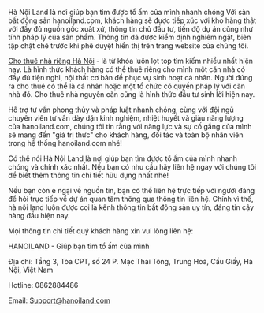 Hà Nội Land là nơi giúp bạn tìm được tổ ấm của mình nhanh chóng
Với sàn bất động sản hanoiland.com, khách hàng sẽ được tiếp xúc với kho hàng thật với đầy đủ nguồn gốc xuất xứ, thông tin chủ đầu tư, tiến độ dự án cũng như tính pháp lý của sản phẩm. Thông tin đã được kiểm định nghiêm ngặt, biên tập chặt chẽ trước khi phê duyệt hiển thị trên trang website của chúng tôi.

[Cho thuê nhà riêng Hà Nội](https://hanoiland.com/cho-thue/nha-rieng) - là từ khóa luôn lọt top tìm kiếm nhiều nhất hiện nay. Là hình thức khách hàng có thể thuê riêng cho mình một căn nhà có đầy đủ tiện nghi, nội thất cơ bản để phục vụ sinh hoạt cá nhân. Người đứng ra cho thuê có thể là cá nhân hoặc một tổ chức có quyền pháp lý với căn nhà đó. Cho thuê nhà nguyên căn cũng là hình thức đầu tư sinh lời hiện nay.

Hỗ trợ tư vấn phong thủy và pháp luật nhanh chóng, cùng với đội ngũ chuyên viên tư vấn dày dặn kinh nghiệm, nhiệt huyết và giàu năng lượng của hanoiland.com, chúng tôi tin rằng với năng lực và sự cố gắng của mình sẽ mang đến "giá trị thực" cho khách hàng, đối tác và toàn bộ nhân viên trong hệ thống hanoiland.com nhé!

Có thể nói Hà Nội Land là nơi giúp bạn tìm được tổ ấm của mình nhanh chóng và chính xác nhất. Nếu bạn có nhu cầu hãy liên hệ ngay với chúng tôi để biết thêm thông tin chi tiết hữu dụng nhất nhé!

Nếu bạn còn e ngại về nguồn tin, bạn có thể liên hệ trực tiếp với người đăng để hỏi trực tiếp về dự án quan tâm thông qua thông tin liên hệ. Chính vì thế, hà nội land luôn được coi là kênh thông tin bất động sản uy tín, đáng tin cậy hàng đầu hiện nay.


Mọi thông tin chi tiết quý khách hàng xin vui lòng liên hệ:

HANOILAND - Giúp bạn tìm tổ ấm của mình

Địa chỉ: Tầng 3, Tòa CPT, số 24 P. Mạc Thái Tông, Trung Hoà, Cầu Giấy, Hà Nội, Việt Nam

Hotline: 0862884486

Email: Support@hanoiland.com
